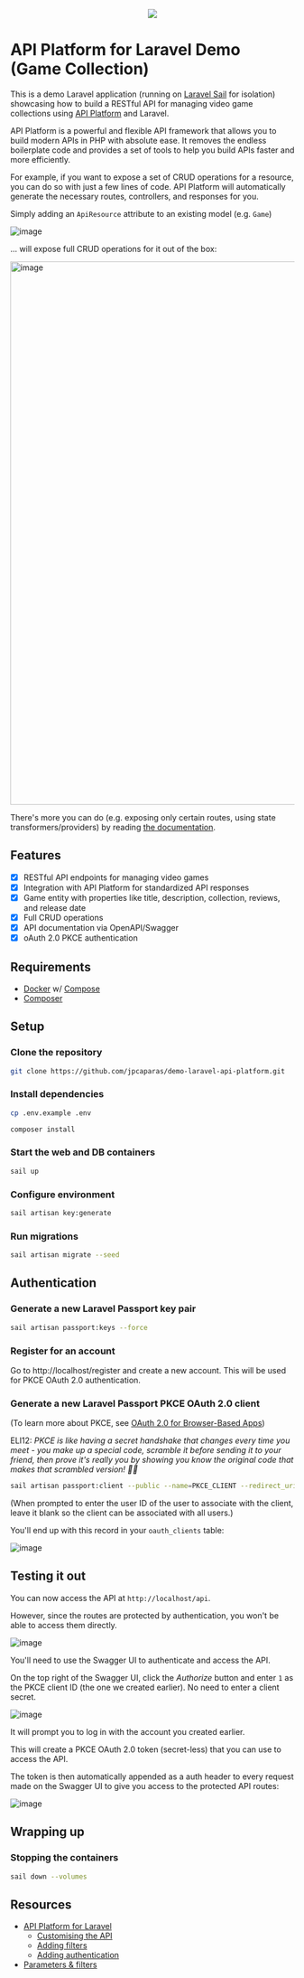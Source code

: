 <p align="center"><img src="https://github.com/user-attachments/assets/3a755e21-d888-43de-aa6f-5e01fd680858" /></p>

# API Platform for Laravel Demo (Game Collection)

This is a demo Laravel application (running on [Laravel Sail](https://laravel.com/docs/11.x/sail) for isolation) showcasing how to build a RESTful API for managing video game collections using [API Platform](https://api-platform.com/docs/laravel/) and Laravel.

API Platform is a powerful and flexible API framework that allows you to build modern APIs in PHP with absolute ease. It removes the endless boilerplate code and provides a set of tools to help you build APIs faster and more efficiently.

For example, if you want to expose a set of CRUD operations for a resource, you can do so with just a few lines of code. API Platform will automatically generate the necessary routes, controllers, and responses for you.

Simply adding an `ApiResource` attribute to an existing model (e.g. `Game`)

![image](https://github.com/user-attachments/assets/354d98af-81ef-4996-87ef-6d202be69fd7)

... will expose full CRUD operations for it out of the box:

<img width="962" alt="image" src="https://github.com/user-attachments/assets/ea5ffbdf-abe3-4d81-9200-bd15c94233a7" />

There's more you can do (e.g. exposing only certain routes, using state transformers/providers) by reading [the documentation](https://api-platform.com/docs/laravel/).

## Features

- [x] RESTful API endpoints for managing video games
- [x] Integration with API Platform for standardized API responses
- [x] Game entity with properties like title, description, collection, reviews, and release date
- [x] Full CRUD operations
- [x] API documentation via OpenAPI/Swagger
- [x] oAuth 2.0 PKCE authentication

## Requirements

- [Docker](https://docs.docker.com/) w/ [Compose](https://docs.docker.com/compose/)
- [Composer](https://getcomposer.org/)

## Setup

### Clone the repository
```bash
git clone https://github.com/jpcaparas/demo-laravel-api-platform.git
```

### Install dependencies
```bash
cp .env.example .env
```

```bash
composer install
```

### Start the web and DB containers
```bash
sail up
```

### Configure environment
```bash
sail artisan key:generate
```

### Run migrations
```bash
sail artisan migrate --seed
```

## Authentication

### Generate a new Laravel Passport key pair
```bash
sail artisan passport:keys --force
```

### Register for an account

Go to http://localhost/register and create a new account. This will be used for PKCE OAuth 2.0 authentication.

### Generate a new Laravel Passport PKCE OAuth 2.0 client

(To learn more about PKCE, see [OAuth 2.0 for Browser-Based Apps](https://laravel.com/docs/11.x/passport#code-grant-pkce))

ELI12: _PKCE is like having a secret handshake that changes every time you meet - you make up a special code, scramble it before sending it to your friend, then prove it's really you by showing you know the original code that makes that scrambled version! 🤝✨_

```bash
sail artisan passport:client --public --name=PKCE_CLIENT --redirect_uri=http://localhost/vendor/api-platform/swagger-ui/oauth2-redirect.html
```

(When prompted to enter the user ID of the user to associate with the client, leave it blank so the client can be associated with all users.)

You'll end up with this record in your `oauth_clients` table:

![image](https://github.com/user-attachments/assets/4e5ff4ac-5692-4efb-862d-932e106c5501)

## Testing it out

You can now access the API at `http://localhost/api`.

However, since the routes are protected by authentication, you won't be able to access them directly. 

![image](https://github.com/user-attachments/assets/b55c9548-b37a-4e82-afed-a2784b79d213)

You'll need to use the Swagger UI to authenticate and access the API.

On the top right of the Swagger UI, click the _Authorize_ button and enter `1` as the PKCE client ID (the one we created earlier). No need to enter a client secret.

![image](https://github.com/user-attachments/assets/1581f496-565c-4866-bce0-e0ceca33d5cb)

It will prompt you to log in with the account you created earlier.  

This will create a PKCE OAuth 2.0 token (secret-less) that you can use to access the API.

The token is then automatically appended as a auth header to every request made on the Swagger UI to give you access to the protected API routes:

![image](https://github.com/user-attachments/assets/5fed136d-7d25-4369-a14c-0d2d2b861afa)

## Wrapping up

### Stopping the containers
```bash
sail down --volumes
```

## Resources

- [API Platform for Laravel](https://api-platform.com/docs/laravel/)
  - [Customising the API](https://api-platform.com/docs/laravel/#customizing-the-api)
  - [Adding filters](https://api-platform.com/docs/laravel/#adding-filters)
  - [Adding authentication](https://api-platform.com/docs/laravel/#authentication)
- [Parameters & filters](https://api-platform.com/docs/laravel/filters/)
